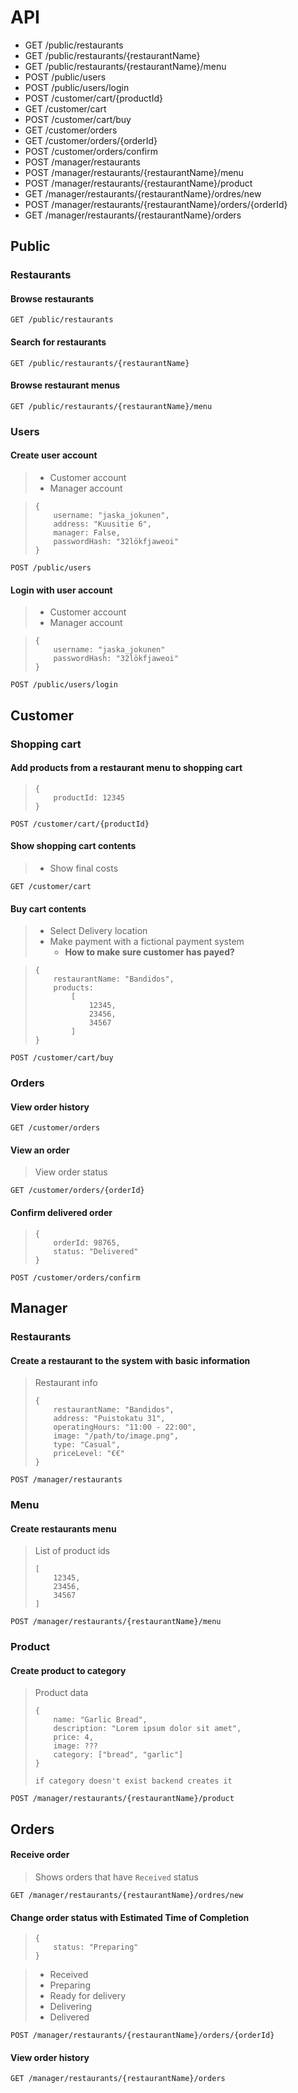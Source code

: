 # API

- GET /public/restaurants
- GET /public/restaurants/{restaurantName}
- GET /public/restaurants/{restaurantName}/menu
- POST /public/users
- POST /public/users/login
- POST /customer/cart/{productId}
- GET /customer/cart
- POST /customer/cart/buy
- GET /customer/orders
- GET /customer/orders/{orderId}
- POST /customer/orders/confirm
- POST /manager/restaurants
- POST /manager/restaurants/{restaurantName}/menu
- POST /manager/restaurants/{restaurantName}/product
- GET /manager/restaurants/{restaurantName}/ordres/new
- POST /manager/restaurants/{restaurantName}/orders/{orderId}
- GET /manager/restaurants/{restaurantName}/orders

## Public

### Restaurants

#### Browse restaurants

`GET /public/restaurants`

#### Search for restaurants

`GET /public/restaurants/{restaurantName}`

#### Browse restaurant menus

`GET /public/restaurants/{restaurantName}/menu`

### Users

#### Create user account

> - Customer account
> - Manager account

> ```
> {
>     username: "jaska_jokunen",
>     address: "Kuusitie 6",
>     manager: False,
>     passwordHash: "32lökfjaweoi"
> }
> ```

`POST /public/users`

#### Login with user account

> - Customer account
> - Manager account

> ```
> {
>     username: "jaska_jokunen"
>     passwordHash: "32lökfjaweoi"
> }
> ```

`POST /public/users/login`


## Customer

### Shopping cart

#### Add products from a restaurant menu to shopping cart

> ```
> {
>     productId: 12345
> }
> ```

`POST /customer/cart/{productId}`

#### Show shopping cart contents

> - Show final costs

`GET /customer/cart`

#### Buy cart contents

> - Select Delivery location
> - Make payment with a fictional payment system
>   - **How to make sure customer has payed?**

> ```
> {
>     restaurantName: "Bandidos",
>     products:
>         [
>             12345,
>             23456,
>             34567
>         ]
> }
> ```

`POST /customer/cart/buy`

### Orders

#### View order history

`GET /customer/orders`

#### View an order

> View order status

`GET /customer/orders/{orderId}`

#### Confirm delivered order

> ```
> {
>     orderId: 98765,
>     status: "Delivered"
> }
> ```

`POST /customer/orders/confirm`


## Manager

### Restaurants

#### Create a restaurant to the system with basic information

> Restaurant info
>
> ```
> {
>     restaurantName: "Bandidos",
>     address: "Puistokatu 31",
>     operatingHours: "11:00 - 22:00",
>     image: "/path/to/image.png",
>     type: "Casual",
>     priceLevel: "€€"
> }
> ```

`POST /manager/restaurants`

### Menu

#### Create restaurants menu

> List of product ids
>
> ```
> [
>     12345,
>     23456,
>     34567
> ]
> ```

`POST /manager/restaurants/{restaurantName}/menu`

### Product

#### Create product to category

> Product data
>
> ```
> {
>     name: "Garlic Bread",
>     description: "Lorem ipsum dolor sit amet",
>     price: 4,
>     image: ???
>     category: ["bread", "garlic"]
> }
>
> if category doesn't exist backend creates it
> ```

`POST /manager/restaurants/{restaurantName}/product`

## Orders

#### Receive order

> Shows orders that have `Received` status

`GET /manager/restaurants/{restaurantName}/ordres/new`

#### Change order status with Estimated Time of Completion

> ```
> {
>     status: "Preparing"
> }
> ```

> - Received
> - Preparing
> - Ready for delivery
> - Delivering
> - Delivered

`POST /manager/restaurants/{restaurantName}/orders/{orderId}`

#### View order history

`GET /manager/restaurants/{restaurantName}/orders`
